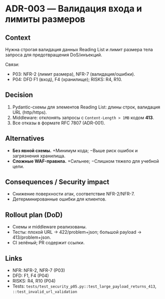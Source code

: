 # ADR-003 — Валидация входа и лимиты размеров

## Context
Нужна строгая валидация данных Reading List и лимит размера тела запроса для предотвращения DoS/инъекций.

Связи:
- P03: NFR-2 (лимит размера), NFR-7 (валидация/ошибки).
- P04: DFD F1 (вход), F4 (хранилище); RISKS: R4, R10.

## Decision
1. Pydantic-схемы для элементов Reading List: длины строк, валидация URL (http/https).
2. Middleware: отклонять запросы с `Content-Length > 1MB` кодом **413**.
3. Все отказы в формате RFC 7807 (ADR-001).

## Alternatives
- **Без явной схемы.** +Минимум кода; −Выше риск ошибок и загрязнения хранилища.
- **Сложные WAF-правила.** +Сильнее; −Слишком тяжело для учебной цели.

## Consequences / Security impact
- Снижение поверхности атак, соответствие NFR-2/NFR-7.
- Детерминированные ошибки для клиентов.

## Rollout plan (DoD)
- Схемы и middleware реализованы.
- Тесты: плохой URL → 422/problem+json; большой payload → 413/problem+json.
- CI зелёный; PR содержит ссылки.

## Links
- NFR: NFR-2, NFR-7 (P03)
- DFD: F1, F4 (P04)
- RISKS: R4, R10 (P04)
- Tests: `tests/test_security_p05.py::test_large_payload_returns_413`, `::test_invalid_url_validation`
